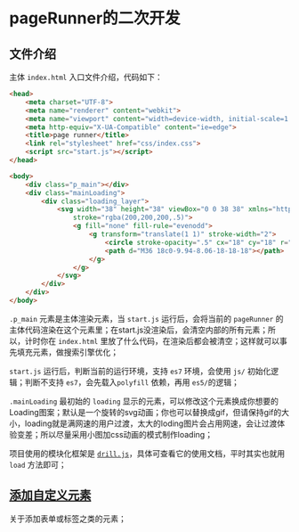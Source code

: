 # pageRunner的二次开发

## 文件介绍

主体 `index.html` 入口文件介绍，代码如下：

```html
<head>
    <meta charset="UTF-8">
    <meta name="renderer" content="webkit"> 
    <meta name="viewport" content="width=device-width, initial-scale=1.0">
    <meta http-equiv="X-UA-Compatible" content="ie=edge">
    <title>page runner</title>
    <link rel="stylesheet" href="css/index.css">
    <script src="start.js"></script>
</head>

<body>
    <div class="p_main"></div>
    <div class="mainLoading">
        <div class="loading_layer">
            <svg width="38" height="38" viewBox="0 0 38 38" xmlns="http://www.w3.org/2000/svg"
                stroke="rgba(200,200,200,.5)">
                <g fill="none" fill-rule="evenodd">
                    <g transform="translate(1 1)" stroke-width="2">
                        <circle stroke-opacity=".5" cx="18" cy="18" r="18" />
                        <path d="M36 18c0-9.94-8.06-18-18-18"></path>
                    </g>
                </g>
            </svg>
        </div>
    </div>
</body>
```

`.p_main` 元素是主体渲染元素，当 `start.js` 运行后，会将当前的 `pageRunner` 的主体代码渲染在这个元素里；在start.js没渲染后，会清空内部的所有元素；所以，计时你在 `index.html` 里放了什么代码，在渲染后都会被清空；这样就可以事先填充元素，做搜索引擎优化；

`start.js` 运行后，判断当前的运行环境，支持 `es7` 环境，会使用 `js/` 初始化逻辑；判断不支持 `es7`，会先载入`polyfill` 依赖，再用 `es5/`的逻辑；

`.mainLoading` 最初始的 `loading` 显示的元素，可以修改这个元素换成你想要的Loading图案；默认是一个旋转的svg动画；你也可以替换成gif，但请保持gif的大小，loading就是满网速的用户过渡，太大的loding图片会占用网速，会让过渡体验变差；所以尽量采用小图加css动画的模式制作loading；

项目使用的模块化框架是 [`drill.js`](https://github.com/kirakiray/drill.js)，具体可查看它的使用文档，平时其实也就用 `load` 方法即可；

## [添加自定义元素](test/addCustom/)

关于添加表单或标签之类的元素；